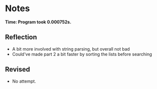# Notes

**Time: Program took 0.000752s.**

## Reflection
- A bit more involved with string parsing, but overall not bad
- Could've made part 2 a bit faster by sorting the lists before searching

## Revised
- No attempt.